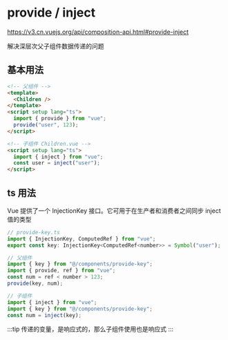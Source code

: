 # provide / inject

<https://v3.cn.vuejs.org/api/composition-api.html#provide-inject>

解决深层次父子组件数据传递的问题

## 基本用法

```html
<!-- 父组件 -->
<template>
  <Children />
</template>
<script setup lang="ts">
  import { provide } from "vue";
  provide("user", 123);
</script>

<!-- 子组件 Children.vue -->
<script setup lang="ts">
  import { inject } from "vue";
  const user = inject("user");
</script>
```

## ts 用法

Vue 提供了一个 InjectionKey 接口。它可用于在生产者和消费者之间同步 inject 值的类型

```js
// provide-key.ts
import { InjectionKey, ComputedRef } from "vue";
export const key: InjectionKey<ComputedRef<number>> = Symbol("user");

// 父组件
import { key } from "@/components/provide-key";
import { provide, ref } from "vue";
const num = ref < number > 123;
provide(key, num);

// 子组件
import { inject } from "vue";
import { key } from "@/components/provide-key";
const num = inject(key);
```

:::tip
传递的变量，是响应式的，那么子组件使用也是响应式
:::
